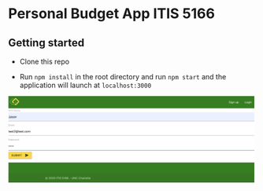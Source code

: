 # Personal Budget App ITIS 5166

## Getting started

- Clone this repo

- Run `npm install` in the root directory and run `npm start` and the application will launch at `localhost:3000`

<img src="public/signup.png" width="500">
